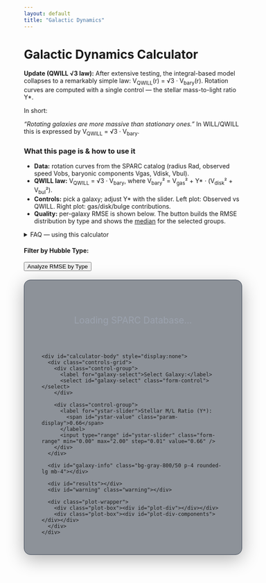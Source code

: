 ```yaml
---
layout: default
title: "Galactic Dynamics"
---
```


<div class="markdown-content py-8">
  <h1 class="text-4xl font-extrabold tracking-tight">Galactic Dynamics Calculator</h1>

  <p class="mt-4 text-lg text-gray-400">
    <b>Update (QWILL √3 law):</b> After extensive testing, the integral-based model collapses to a remarkably simple law:
    <span class="font-mono">V<sub>QWILL</sub>(r) = √3 · V<sub>bary</sub>(r)</span>.
    Rotation curves are computed with a single control — the stellar mass-to-light ratio <span class="font-mono">Υ*</span>.
  </p>

  <div class="bg-amber-500/10 border border-amber-400/40 rounded-xl p-4 mt-4">
    <p class="text-amber-200 font-semibold text-lg">In short:</p>
    <p class="text-amber-100"><em>“Rotating galaxies are more massive than stationary ones.”</em> In WILL/QWILL this is expressed by <span class="font-mono">V<sub>QWILL</sub> = √3 · V<sub>bary</sub></span>.</p>
  </div>

  <div class="mt-6 text-gray-300 leading-relaxed" id="howto">
    <h3 class="text-xl font-bold mb-2">What this page is & how to use it</h3>
    <ul class="list-disc pl-6 space-y-1">
      <li><b>Data:</b> rotation curves from the SPARC catalog (radius <span class="font-mono">Rad</span>, observed speed <span class="font-mono">Vobs</span>, baryonic components <span class="font-mono">Vgas</span>, <span class="font-mono">Vdisk</span>, <span class="font-mono">Vbul</span>).</li>
      <li><b>QWILL law:</b> <span class="font-mono">V<sub>QWILL</sub> = √3 · V<sub>bary</sub></span>, where <span class="font-mono">V<sub>bary</sub>² = V<sub>gas</sub>² + Υ* · (V<sub>disk</sub>² + V<sub>bul</sub>²)</span>.</li>
      <li><b>Controls:</b> pick a galaxy; adjust <span class="font-mono">Υ*</span> with the slider. Left plot: Observed vs QWILL. Right plot: gas/disk/bulge contributions.</li>
      <li><b>Quality:</b> per-galaxy RMSE is shown below. The button builds the RMSE distribution by type and shows the <u>median</u> for the selected groups.</li>
    </ul>
  </div>

  

  <details class="mt-3 bg-gray-800/50 border border-gray-700 rounded-xl p-4">
    <summary class="cursor-pointer select-none text-gray-200 font-semibold">FAQ — using this calculator</summary>
    <div class="mt-3 text-gray-300 space-y-2">
      <p><b>What dataset is used?</b> The plots and metrics use the <b>SPARC</b> catalog (Spitzer Photometry & Accurate Rotation Curves): radius <span class="font-mono">Rad</span>, observed speed <span class="font-mono">Vobs</span>, and baryonic components <span class="font-mono">Vgas</span>, <span class="font-mono">Vdisk</span>, <span class="font-mono">Vbul</span>.</p>
      <p><b>How is Υ* used?</b> In the baryonic term: <span class="font-mono">V<sub>bary</sub>² = V<sub>gas</sub>² + Υ*·(V<sub>disk</sub>² + V<sub>bul</sub>²)</span>. Prediction: <span class="font-mono">V<sub>QWILL</sub> = √3 · V<sub>bary</sub></span>.</p>
      <p><b>Data handling (important):</b> Component values flagged as missing/negative are set to <b>0</b>, and the radius is kept. Points with invalid <span class="font-mono">Vobs</span> are excluded. <i>Rationale:</i> this exactly mirrors the benchmark Python script; avoids squaring sentinels; and prevents biasing toward only well-measured radii.</p>
      <p><b>Alternatives:</b> (i) drop the radius whenever any component is missing — conservative, typically increases RMSE and reduces sample size; (ii) impute components from neighbouring radii — adds modelling assumptions; (iii) uncertainty-weighted fits — requires per-point σ, not used here. We stick to zero-fill to match the published SPARC preprocessing and the reference script.</p>
      <p><b>How to read the plots?</b> Left: observed rotation curve vs QWILL prediction. Right: gas/disk/bulge contributions (disk & bulge scaled by Υ*). The headline shows the <b>median RMSE</b> for the current selection; the inline value above shows the overall median across all types.</p>
    </div>
  </details>

  <div id="overall-median-inline" class="mt-4 text-cyan-200 font-semibold"></div>

  <div id="type-filter" class="bg-gray-800/50 p-4 rounded-lg mb-4">
    <h4 class="text-lg font-bold text-gray-200 mb-2">Filter by Hubble Type:</h4>
    <div id="type-checkboxes" class="flex flex-wrap gap-4 text-gray-300"></div>
    <button id="analyze-types-btn" class="mt-4 px-4 py-2 bg-blue-600 text-white rounded">Analyze RMSE by Type</button>
  </div>

  <div id="type-plot" class="bg-gray-800/50 p-4 rounded-lg mb-4" style="display:none">
    <div id="overall-median" class="text-gray-200 font-semibold mb-3"></div>
    <div id="rmse-histogram"></div>
  </div>

  <div class="calculator-container bg-gray-800/50 p-6 rounded-lg">
    <div id="loader">Loading SPARC Database...</div>

    <div id="calculator-body" style="display:none">
      <div class="controls-grid">
        <div class="control-group">
          <label for="galaxy-select">Select Galaxy:</label>
          <select id="galaxy-select" class="form-control"></select>
        </div>

        <div class="control-group">
          <label for="ystar-slider">Stellar M/L Ratio (Υ*):
            <span id="ystar-value" class="param-display">0.66</span>
          </label>
          <input type="range" id="ystar-slider" class="form-range" min="0.00" max="2.00" step="0.01" value="0.66" />
        </div>
      </div>

      <div id="galaxy-info" class="bg-gray-800/50 p-4 rounded-lg mb-4"></div>

      <div id="results"></div>
      <div id="warning" class="warning"></div>

      <div class="plot-wrapper">
        <div class="plot-box"><div id="plot-div"></div></div>
        <div class="plot-box"><div id="plot-div-components"></div></div>
      </div>
    </div>
  </div>
</div>

<script src="https://cdn.tailwindcss.com"></script>
<script src="https://cdn.plot.ly/plotly-2.32.0.min.js"></script>

<style>
  .calculator-container{background-color:rgba(31,41,55,.5);border-radius:15px;padding:30px 40px;margin:20px auto;box-shadow:0 10px 40px rgba(0,0,0,.3);border:1px solid #374151;max-width:1000px}
  .controls-grid{display:grid;grid-template-columns:repeat(auto-fit,minmax(280px,1fr));gap:25px;margin-bottom:20px}
  .control-group{display:flex;flex-direction:column}
  .control-group label{margin-bottom:10px;font-weight:600;color:#d1d5db}
  .form-control,.form-range{width:100%;padding:10px;border-radius:5px;border:1px solid #4b5563;background-color:#374151;color:#d1d5db;box-sizing:border-box}
  .param-display{font-weight:700;color:#67e8f9}
  #results{text-align:center;font-size:1.25em;font-weight:700;margin:20px 0 25px;color:#d1d5db;padding:15px;background:#374151;border-radius:8px}
  #warning{text-align:center;color:#f87171;font-weight:700;margin-top:10px}
  .plot-wrapper{display:flex;flex-wrap:wrap;gap:20px;margin-top:25px;padding-top:25px;border-top:1px solid #4b5563;justify-content:center}
  .plot-box{flex:1 1 45%;min-width:350px;max-width:600px;height:500px;border-radius:8px;background:#1f2937;position:relative}
  #loader{text-align:center;font-size:1.5em;padding:50px;color:#9ca3af}
</style>

<script>
  /* ---------- CONFIG (explicit columns; no autodetect) ---------- */
  const RAW_BASE = "https://raw.githubusercontent.com/AntonRize/WILL/main/SPARC%20DATA/";
  const URL_TABLE1 = RAW_BASE + "table1.dat";
  const URL_TABLE2 = RAW_BASE + "table2.dat";

  /* ---------- GLOBALS ---------- */
  let galaxyData = {};   // per galaxy: [{Name,Dist,Rad,Vobs,Vobs_err,Vgas,Vdisk,Vbul}, ...]
  let galaxyMeta = {};   // per galaxy: metadata from table1
  let distinctTypes = []; // dynamically discovered (mapped to human labels)
  const defaultValues = { yStar: 0.66 };
  // Hubble-type labels (SPARC mapping 0..11)
  const hubbleTypes = ["S0","Sa","Sab","Sb","Sbc","Sc","Scd","Sd","Sdm","Sm","Im","BCD"];

  /* ---------- DOM ---------- */
  const loader=document.getElementById("loader");
  const bodyEl=document.getElementById("calculator-body");
  const galaxySelect=document.getElementById("galaxy-select");
  const ystarSlider=document.getElementById("ystar-slider");
  const ystarValueSpan=document.getElementById("ystar-value");
  const resultsDiv=document.getElementById("results");
  const plotDiv=document.getElementById("plot-div");
  const plotDivComponents=document.getElementById("plot-div-components");
  const galaxyInfoDiv=document.getElementById("galaxy-info");

  /* ---------- LOAD DATA ---------- */
  async function loadData(){
    try{
      if(!window.Plotly){
        throw new Error("Plotly failed to load. Check CDN URL.");
      }

      const [t1Res,t2Res]=await Promise.all([fetch(URL_TABLE1),fetch(URL_TABLE2)]);
      if(!t1Res.ok||!t2Res.ok) throw new Error("Failed to fetch SPARC tables.");

      const t1Text=await t1Res.text();
      const t2Text=await t2Res.text();

      // table1.dat (fixed-width name + space-separated columns)
      const typeSet = new Set();
      t1Text.trim().split("\n").forEach(line=>{
        if(line.startsWith("#")) return;
        const name=line.substring(0,11).trim();
        const rest=line.substring(11).trim().split(/\s+/);
        if(rest.length<18) return;
        const typeRaw = rest[0];
        const typeId = Number.isFinite(parseInt(typeRaw,10)) ? parseInt(typeRaw,10) : null;
        const typeLabel = (typeId!==null && hubbleTypes[typeId]!==undefined) ? hubbleTypes[typeId] : String(typeRaw);
        typeSet.add(typeLabel);
        galaxyMeta[name]={
          Name:name,
          TypeRaw:typeRaw,
          TypeId:typeId,
          TypeLabel:typeLabel,
          Dist:+rest[1], Dist_err:+rest[2], f_Dist:+rest[3],
          Inc:+rest[4], Inc_err:+rest[5], L36:+rest[6], L36_err:+rest[7], Reff:+rest[8],
          SBeff:+rest[9], Rdisk:+rest[10], SBdisk:+rest[11], MHI:+rest[12], RHI:+rest[13],
          Vflat:+rest[14], Vflat_err:+rest[15], Qual:+rest[16], Ref:rest[17]
        };
      });
      distinctTypes = Array.from(typeSet).sort();

      // table2.dat (explicit columns)
      t2Text.trim().split("\n").forEach(line=>{
        if(line.startsWith("#")) return;
        const p=line.trim().split(/\s+/);
        if(p.length<8) return;
        const row={ Name:p[0], Dist:+p[1], Rad:+p[2], Vobs:+p[3], Vobs_err:+p[4], Vgas:+p[5], Vdisk:+p[6], Vbul:+p[7] };
        (galaxyData[row.Name] ||= []).push(row);
      });

      // populate selector
      Object.keys(galaxyData).sort().forEach(name=>{
        if(galaxyData[name].length<3) return;
        const opt=document.createElement("option");
        opt.value=name; opt.textContent=name; galaxySelect.appendChild(opt);
      });

      // dynamic type checkboxes
      initGalaxyTypeCheckboxes();

      loader.style.display="none"; bodyEl.style.display="block";
      galaxySelect.selectedIndex=0;
      ystarSlider.value = defaultValues.yStar; ystarValueSpan.textContent = Number(defaultValues.yStar).toFixed(2); updateGalaxyInfo();
      updateAll();
      selfTest(); // run lightweight self-tests in console
    }catch(err){
      loader.textContent = "Error loading data.";
      console.error(err);
    }
  }

  /* ---------- PHYSICS: QWILL √3 ---------- */
  function seriesQWILL(galaxyName, yStar){
    // Match Python script behavior: fill missing baryonic components with 0; keep rows if Vobs is valid.
    const data = (galaxyData[galaxyName]||[]).slice().sort((a,b)=>a.Rad-b.Rad);

    const r = [], Vobs = [], Vbary = [], Vq = [];
    const Vgas_comp = [], Vdisk_scaled = [], Vbulge_scaled = [];

    for(const d of data){
      const vo = (Number.isFinite(d.Vobs) && d.Vobs >= 0) ? d.Vobs : NaN; // drop only if Vobs invalid
      if(!Number.isFinite(vo)) continue;

      const vg = Number.isFinite(d.Vgas)  && d.Vgas  > 0 ? d.Vgas  : 0;
      const vd = Number.isFinite(d.Vdisk) && d.Vdisk > 0 ? d.Vdisk : 0;
      const vb = Number.isFinite(d.Vbul)  && d.Vbul  > 0 ? d.Vbul  : 0;

      const vbary2 = vg*vg + yStar * (vd*vd + vb*vb);
      const vbary  = Math.sqrt(Math.max(0, vbary2));
      const vq     = Math.sqrt(3) * vbary;

      r.push(d.Rad);
      Vobs.push(vo);
      Vbary.push(vbary);
      Vq.push(vq);
      Vgas_comp.push(vg);
      Vdisk_scaled.push(Math.sqrt(yStar) * vd);
      Vbulge_scaled.push(Math.sqrt(yStar) * vb);
    }

    return { r, Vobs, Vbary, Vq, components: { Vgas: Vgas_comp, Vdisk_scaled, Vbulge_scaled } };
  }

  function rmse(obs, pred){
    const n = Math.min(obs.length, pred.length);
    if(n===0) return NaN;
    let s = 0, k = 0;
    for(let i=0;i<n;i++){
      const a = obs[i], b = pred[i];
      if(Number.isFinite(a) && Number.isFinite(b)){
        s += (a-b)**2;
        k++;
      }
    }
    return (k>0) ? Math.sqrt(s/k) : NaN;
  }

  /* ---------- UPDATE UI & PLOTS ---------- */
  function computeOverallMedianRMSE(yStar){
    const values=[];
    for(const name in galaxyData){
      const S=seriesQWILL(name,yStar);
      if(S.Vobs.length===S.Vq.length && S.Vobs.length>0) values.push(rmse(S.Vobs,S.Vq));
    }
    if(!values.length) return NaN;
    const sorted=values.slice().sort((a,b)=>a-b);
    const mid=Math.floor(sorted.length/2);
    return (sorted.length%2===0) ? (sorted[mid-1]+sorted[mid])/2 : sorted[mid];
  }

  function updateOverallMedianInline(){
    const yStar=(+ystarSlider.value || defaultValues.yStar);
    const med=computeOverallMedianRMSE(yStar);
    const N=Object.keys(galaxyData).filter(n=> (galaxyData[n]||[]).length>0).length;
    const el=document.getElementById("overall-median-inline");
    if(Number.isFinite(med)){
      el.innerHTML = `Overall <b>Median RMSE</b> (all types, Υ*=${yStar.toFixed(2)}): <b>${med.toFixed(2)} km/s</b>`;
    } else {
      el.textContent = "";
    }
  }

  function updateAll(){
    const name=galaxySelect.value; if(!name) return;
    const yStar = (+ystarSlider.value || defaultValues.yStar);
    ystarValueSpan.textContent = yStar.toFixed(2);

    const S = seriesQWILL(name,yStar);
    const R = rmse(S.Vobs,S.Vq);
    resultsDiv.textContent = `RMSE: ${isFinite(R)?R.toFixed(2):"—"} km/s`;

    // inline overall median (all galaxies)
    updateOverallMedianInline();

    const ymax = Math.max(1, ...S.Vobs, ...S.Vq);
    const layoutBase = {
      xaxis:{ title:"r (kpc)", color:"#d1d5db", gridcolor:"#4b5563" },
      yaxis:{ title:"Velocity (km/s)", color:"#d1d5db", gridcolor:"#4b5563", range:[0, ymax*1.1] },
      legend:{ orientation:"h", bgcolor:"rgba(31,41,55,0.9)", font:{color:"#d1d5db"} },
      margin:{ l:60, r:30, b:50, t:60 },
      paper_bgcolor:"transparent", plot_bgcolor:"#1f2937", font:{ color:"#d1d5db" }
    };

    Plotly.react(
      plotDiv,
      [
        { x:S.r, y:S.Vobs, mode:"markers", name:"Observed", marker:{ color:"#d1d5db", size:8 }},
        { x:S.r, y:S.Vbary, mode:"lines", name:"Baryonic", line:{ color:"#9ca3af", dash:"dash" }},
        { x:S.r, y:S.Vq,    mode:"lines", name:"QWILL = √3·V_bary", line:{ color:"#67e8f9", width:4 }}
      ],
      { ...layoutBase, title:`Rotation Curve for ${name}` }
    );

    Plotly.react(
      plotDivComponents,
      [
        { x:S.r, y:S.Vobs,                     mode:"markers", name:"Observed", marker:{ color:"#9ca3af", size:6, symbol:"circle-open" }},
        { x:S.r, y:S.components.Vgas,          mode:"lines",   name:"Gas",       line:{ color:"#10b981" }},
        { x:S.r, y:S.components.Vdisk_scaled,  mode:"lines",   name:"Disk × Υ*", line:{ color:"#3b82f6" }},
        { x:S.r, y:S.components.Vbulge_scaled, mode:"lines",   name:"Bulge × Υ*",line:{ color:"#f59e0b" }}
      ],
      { ...layoutBase, title:`Baryonic Components for ${name}` }
    );
  }

  function updateGalaxyInfo(){
    const meta=galaxyMeta[galaxySelect.value]; if(!meta){ galaxyInfoDiv.textContent=""; return; }
    const hubbleLabel = (meta.TypeLabel!==undefined) ? meta.TypeLabel : ( (Number.isFinite(parseInt(meta.TypeRaw,10)) && hubbleTypes[parseInt(meta.TypeRaw,10)]!==undefined) ? hubbleTypes[parseInt(meta.TypeRaw,10)] : String(meta.TypeRaw) );
    galaxyInfoDiv.innerHTML = `
      <p><strong>Type:</strong> ${hubbleLabel} <span class="opacity-60">(code ${meta.TypeRaw})</span></p>
      <p><strong>Distance:</strong> ${meta.Dist.toFixed(2)} ± ${meta.Dist_err.toFixed(2)} Mpc (code ${meta.f_Dist})</p>
      <p><strong>Inclination:</strong> ${meta.Inc.toFixed(1)}° ± ${meta.Inc_err.toFixed(1)}°</p>
      <p><strong>Total Luminosity:</strong> ${meta.L36.toFixed(3)} ± ${meta.L36_err.toFixed(3)} G&nbsp;L☉</p>
      <p><strong>V_flat:</strong> ${meta.Vflat.toFixed(1)} ± ${meta.Vflat_err.toFixed(1)} km/s</p>
      <p><strong>RC Quality:</strong> ${meta.Qual}</p>`;
  }

  /* ---------- TYPE UI (dynamic from dataset) ---------- */
  function initGalaxyTypeCheckboxes(){
    const container=document.getElementById("type-checkboxes");
    container.innerHTML = "";
    distinctTypes.forEach(labelName=>{
      const id = `type_${labelName.replace(/[^a-zA-Z0-9_-]/g,'_')}`;
      const wrap=document.createElement("label");
      wrap.className="flex items-center space-x-2";
      wrap.htmlFor = id;
      wrap.innerHTML = `<input id="${id}" type="checkbox" value="${labelName}" checked /> <span>${labelName}</span>`;
      container.appendChild(wrap);
    });
  }

  function analyzeSelectedTypes(){
    const selected = Array.from(document.querySelectorAll("#type-checkboxes input:checked")).map(cb=>cb.value);
    if(!selected.length){ alert("Select at least one galaxy type first."); return; }

    const yStar=+ystarSlider.value || defaultValues.yStar;
    const rmseValues=[];
    for(const name in galaxyData){
      const meta=galaxyMeta[name]; if(!meta) continue;
      const labelName = (meta.TypeLabel!==undefined) ? meta.TypeLabel : ( (Number.isFinite(parseInt(meta.TypeRaw,10)) && hubbleTypes[parseInt(meta.TypeRaw,10)]!==undefined) ? hubbleTypes[parseInt(meta.TypeRaw,10)] : String(meta.TypeRaw) );
      if(!selected.includes(labelName)) continue;
      const S=seriesQWILL(name,yStar);
      if(S.Vobs.length===S.Vq.length && S.Vobs.length>0) rmseValues.push(rmse(S.Vobs,S.Vq));
    }
    if(!rmseValues.length){ alert("No galaxies matched the selected types."); return; }

    const N = rmseValues.length;
    const sorted = rmseValues.slice().sort((a,b)=>a-b);
    const mid = Math.floor(N/2);
    const median = (N%2===0) ? (sorted[mid-1]+sorted[mid])/2 : sorted[mid];

    // Show clear headline with only the median (no mean anywhere)
    const headline = `Types: <b>${selected.join(", ")}</b> — N = ${N} — <b>Median RMSE = ${median.toFixed(2)} km/s</b>`;
    document.getElementById("overall-median").innerHTML = headline;

    const layout = {
      title: ".",
      xaxis:{ title:"RMSE (km/s)", color:"#d1d5db", gridcolor:"#4b5563" },
      yaxis:{ title:"Number of Galaxies", color:"#d1d5db", gridcolor:"#4b5563" },
      font:{ color:"#d1d5db" }, paper_bgcolor:"transparent", plot_bgcolor:"#1f2937",
      margin:{ l:60,r:30,t:60,b:60 }
    };
    Plotly.newPlot("rmse-histogram", [{ x:rmseValues, type:"histogram", nbinsx:20, marker:{ color:"#3b82f6" } }], layout);
    document.getElementById("type-plot").style.display="block";
  }

  /* ---------- LIGHTWEIGHT SELF-TESTS (console only) ---------- */
  function selfTest(){
    try{
      console.group("QWILL self-tests");
      // Test 1: RMSE zero on identical arrays
      console.assert(rmse([1,2,3],[1,2,3]) === 0, "RMSE identical should be 0");
      // Test 2: RMSE ignores NaN/inf pairs
      const r2 = rmse([1,NaN,3],[1,5,3]);
      console.assert(r2 === 0, "RMSE should ignore NaN pairs and be 0 for the valid ones");
      // Test 3: seriesQWILL treats negative components as 0 (keeps the row)
      const mock = {
        X: [
          {Rad:1,Vobs:10,Vgas:6,Vdisk:8,Vbul:0},       // valid
          {Rad:2,Vobs:20,Vgas:-999,Vdisk:8,Vbul:0},    // gas missing => treated as 0, row kept
          {Rad:3,Vobs:30,Vgas:10,Vdisk:0,Vbul:0}       // valid
        ]
      };
      galaxyData.__mock__ = mock.X; // inject
      const S = seriesQWILL("__mock__", 0.66);
      console.assert(S.r.length===3 && S.Vobs.length===3, "series should keep all rows with valid Vobs");
      console.assert(S.components.Vgas[1]===0, "missing gas should be treated as 0");
      console.assert(Math.abs(S.Vq[0] - Math.sqrt(3)*S.Vbary[0])<1e-9, "QWILL = √3·V_bary holds");
      delete galaxyData.__mock__;
      console.groupEnd();
    }catch(e){
      console.error("Self-test failed:", e);
    }
  }

  /* ---------- LISTENERS & INIT ---------- */
  document.addEventListener("DOMContentLoaded", ()=>{
    loadData();
    document.getElementById("analyze-types-btn").addEventListener("click", analyzeSelectedTypes);
    document.getElementById("galaxy-select").addEventListener("change", ()=>{ updateGalaxyInfo(); updateAll(); });
    document.getElementById("ystar-slider").addEventListener("input", ()=>{ updateAll(); });
  });
</script>
